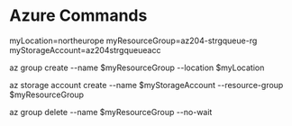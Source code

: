 # Azure Commands

myLocation=northeurope
myResourceGroup=az204-strgqueue-rg
myStorageAccount=az204strgqueueacc

az group create --name $myResourceGroup --location $myLocation

az storage account create --name $myStorageAccount  --resource-group $myResourceGroup

az group delete --name $myResourceGroup --no-wait